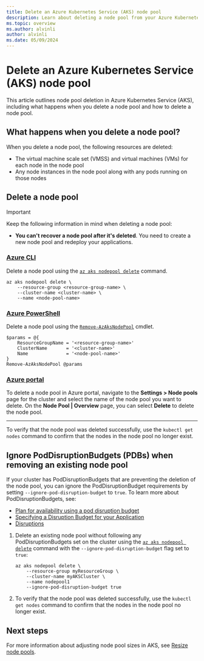 ```yaml
---
title: Delete an Azure Kubernetes Service (AKS) node pool
description: Learn about deleting a node pool from your Azure Kubernetes Service (AKS) cluster.
ms.topic: overview
ms.author: alvinli
author: alvinli
ms.date: 05/09/2024
---
```


# Delete an Azure Kubernetes Service (AKS) node pool

This article outlines node pool deletion in Azure Kubernetes Service (AKS), including what happens when you delete a node pool and how to delete a node pool.

## What happens when you delete a node pool?

When you delete a node pool, the following resources are deleted:

* The virtual machine scale set (VMSS) and virtual machines (VMs) for each node in the node pool
* Any node instances in the node pool along with any pods running on those nodes

## Delete a node pool

> [!IMPORTANT]
> Keep the following information in mind when deleting a node pool:
>
> * **You can't recover a node pool after it's deleted**. You need to create a new node pool and redeploy your applications.

### [Azure CLI](#tab/azure-cli)

Delete a node pool using the [`az aks nodepool delete`][az-aks-delete-nodepool] command.

```azurecli-interactive
az aks nodepool delete \
    --resource-group <resource-group-name> \
    --cluster-name <cluster-name> \
    --name <node-pool-name>
```

### [Azure PowerShell](#tab/azure-powershell)

Delete a node pool using the [`Remove-AzAksNodePool`][remove-azaksnodepool] cmdlet.

```azurepowershell-interactive
$params = @{
    ResourceGroupName = '<resource-group-name>'
    ClusterName       = '<cluster-name>'
    Name              = '<node-pool-name>'
}
Remove-AzAksNodePool @params
```

### [Azure portal](#tab/azure-portal)

To delete a node pool in Azure portal, navigate to the **Settings > Node pools** page for the cluster and select the name of the node pool you want to delete. On the **Node Pool | Overview** page, you can select **Delete** to delete the node pool.

---

To verify that the node pool was deleted successfully, use the `kubectl get nodes` command to confirm that the nodes in the node pool no longer exist.

## Ignore PodDisruptionBudgets (PDBs) when removing an existing node pool

If your cluster has PodDisruptionBudgets that are preventing the deletion of the node pool, you can ignore the PodDisruptionBudget requirements by setting `--ignore-pod-disruption-budget` to `true`. To learn more about PodDisruptionBudgets, see:

* [Plan for availability using a pod disruption budget][pod-disruption-budget]
* [Specifying a Disruption Budget for your Application][specify-disruption-budget]
* [Disruptions][disruptions]

1. Delete an existing node pool without following any PodDisruptionBudgets set on the cluster using the [`az aks nodepool delete`][az-aks-delete-nodepool] command with the `--ignore-pod-disruption-budget` flag set to `true`:

    ```azurecli-interactive
    az aks nodepool delete \
        --resource-group myResourceGroup \
        --cluster-name myAKSCluster \
        --name nodepool1
        --ignore-pod-disruption-budget true
    ```

2. To verify that the node pool was deleted successfully, use the `kubectl get nodes` command to confirm that the nodes in the node pool no longer exist.

## Next steps

For more information about adjusting node pool sizes in AKS, see [Resize node pools][resize-node-pool].

<!-- LINKS -->
[az-aks-delete-nodepool]: /cli/azure/aks#az_aks_nodepool_delete
[remove-azaksnodepool]: /powershell/module/az.aks/remove-azaksnodepool
[resize-node-pool]: ./resize-node-pool.md
[pod-disruption-budget]: operator-best-practices-scheduler.md#plan-for-availability-using-pod-disruption-budgets
[specify-disruption-budget]: https://kubernetes.io/docs/tasks/run-application/configure-pdb/
[disruptions]: https://kubernetes.io/docs/concepts/workloads/pods/disruptions/
[az-extension-add]: /cli/azure/extension#az-extension-add
[az-extension-update]: /cli/azure/extension#az-extension-update
